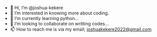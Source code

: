 - 👋 Hi, I’m @joshua-kekere
- 👀 I’m interested in knowing more about coding.
- 🌱 I’m currently learning python...
- 💞️ I’m looking to collaborate on writting codes...
- 📫 How to reach me is via my email; joshuakekere2022@gmail.com

<!---
joshua-kekere/joshua-kekere is a ✨ special ✨ repository because its `README.md` (this file) appears on your GitHub profile.
You can click the Preview link to take a look at your changes.
--->
